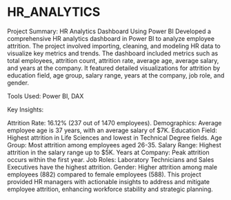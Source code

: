 # HR_ANALYTICS
Project Summary: HR Analytics Dashboard Using Power BI
Developed a comprehensive HR analytics dashboard in Power BI to analyze employee attrition. The project involved importing, cleaning, and modeling HR data to visualize key metrics and trends. The dashboard included metrics such as total employees, attrition count, attrition rate, average age, average salary, and years at the company. It featured detailed visualizations for attrition by education field, age group, salary range, years at the company, job role, and gender.

Tools Used: Power BI, DAX

Key Insights:

Attrition Rate: 16.12% (237 out of 1470 employees).
Demographics: Average employee age is 37 years, with an average salary of $7K.
Education Field: Highest attrition in Life Sciences and lowest in Technical Degree fields.
Age Group: Most attrition among employees aged 26-35.
Salary Range: Highest attrition in the salary range up to $5K.
Years at Company: Peak attrition occurs within the first year.
Job Roles: Laboratory Technicians and Sales Executives have the highest attrition.
Gender: Higher attrition among male employees (882) compared to female employees (588).
This project provided HR managers with actionable insights to address and mitigate employee attrition, enhancing workforce stability and strategic planning.
